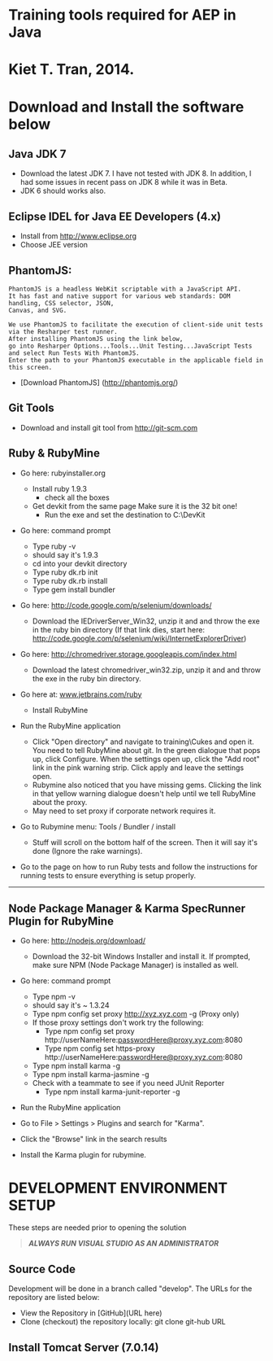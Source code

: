 # Training tools required for AEP in Java
# Kiet T. Tran, 2014.
#
# Download and Install the software below

## Java JDK 7
  - Download the latest JDK 7. I have not tested with JDK 8. In addition, I had some issues in recent pass
    on JDK 8 while it was in Beta.
  - JDK 6 should works also.
  
## Eclipse IDEL for Java EE Developers (4.x)
  - Install from http://www.eclipse.org
  - Choose JEE version

  
## PhantomJS:
	
	PhantomJS is a headless WebKit scriptable with a JavaScript API. 
	It has fast and native support for various web standards: DOM handling, CSS selector, JSON, 
	Canvas, and SVG.
	
	We use PhantomJS to facilitate the execution of client-side unit tests via the Resharper test runner. 
	After installing PhantomJS using the link below,
	go into Resharper Options...Tools...Unit Testing...JavaScript Tests and select Run Tests With PhantomJS. 
	Enter the path to your PhantomJS executable in the applicable field in this screen.

  - [Download PhantomJS] (http://phantomjs.org/)

## Git Tools

 - Download and install git tool from http://git-scm.com

## Ruby & RubyMine

- Go here: rubyinstaller.org
 	- Install ruby 1.9.3
 		- check all the boxes
 	- Get devkit from the same page Make sure it is the 32 bit one!
 		- Run the exe and set the destination to C:\DevKit

- Go here: command prompt
	- Type ruby -v
	- should say it's 1.9.3
	- cd into your devkit directory
	- Type ruby dk.rb init
	- Type ruby dk.rb install
	- Type gem install bundler

- Go here: http://code.google.com/p/selenium/downloads/
 	- Download the IEDriverServer_Win32, unzip it and and throw the exe in the ruby bin directory (If that link dies, start here: http://code.google.com/p/selenium/wiki/InternetExplorerDriver)

- Go here: http://chromedriver.storage.googleapis.com/index.html
	- Download the latest chromedriver_win32.zip, unzip it and and throw the exe in the ruby bin directory.

- Go here at: www.jetbrains.com/ruby
	- Install RubyMine

- Run the RubyMine application
  - Click "Open directory" and navigate to training\Cukes and open it.  You need to tell RubyMine about git. 
    In the green dialogue that pops up, click Configure. When the settings open up, click the "Add root" 
	link in the pink warning strip. Click apply and leave the settings open.
  - Rubymine also noticed that you have missing gems. Clicking the link in that yellow warning 
    dialogue doesn't help until we tell RubyMine about the proxy.
  - May need to set proxy if corporate network requires it.
  
- Go to Rubymine menu: Tools / Bundler / install
	- Stuff will scroll on the bottom half of the screen. Then it will say it's done (Ignore the rake warnings).
- Go to the page on how to run Ruby tests and follow the instructions for running tests to ensure 
  everything is setup properly.

----

## Node Package Manager & Karma SpecRunner Plugin for RubyMine
- Go here: http://nodejs.org/download/
	- Download the 32-bit Windows Installer and install it.  If prompted, make sure NPM (Node Package Manager) 
	  is installed as well.
- Go here: command prompt
	- Type npm -v
	- should say it's ~ 1.3.24
	- Type npm config set proxy http://xyz.xyz.com -g (Proxy only)
	- If those proxy settings don't work try the following:
		- Type npm config set proxy http://userNameHere:passwordHere@proxy.xyz.com:8080
		- Type npm config set https-proxy http://userNameHere:passwordHere@proxy.xyz.com:8080
	- Type npm install karma -g 
	- Type npm install karma-jasmine -g
	- Check with a teammate to see if you need JUnit Reporter
		- Type npm install karma-junit-reporter -g 
	
- Run the RubyMine application
- Go to File > Settings > Plugins and search for "Karma".  
- Click the "Browse" link in the search results
- Install the Karma plugin for rubymine.

# DEVELOPMENT ENVIRONMENT SETUP 

These steps are needed prior to opening the solution 
> ***ALWAYS RUN VISUAL STUDIO AS AN ADMINISTRATOR***

## Source Code

  Development will be done in a branch called "develop".  The URLs for the repository are listed below: 

  - View the Repository in [GitHub](URL here)
  - Clone (checkout) the repository locally: 
    git clone git-hub URL 

## Install Tomcat Server (7.0.14)
